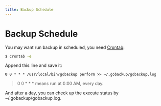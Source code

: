 ```yaml
---
title: Backup Schedule
---
```


# Backup Schedule

You may want run backup in scheduled, you need [Crontab](https://en.wikipedia.org/wiki/Cron):

```bash
$ crontab -e
```

Append this line and save it:

```
0 0 * * * /usr/local/bin/gobackup perform >> ~/.gobackup/gobackup.log
```

> 0 0 * * * means run at 0:00 AM, every day.

And after a day, you can check up the execute status by ~/.gobackup/gobackup.log.